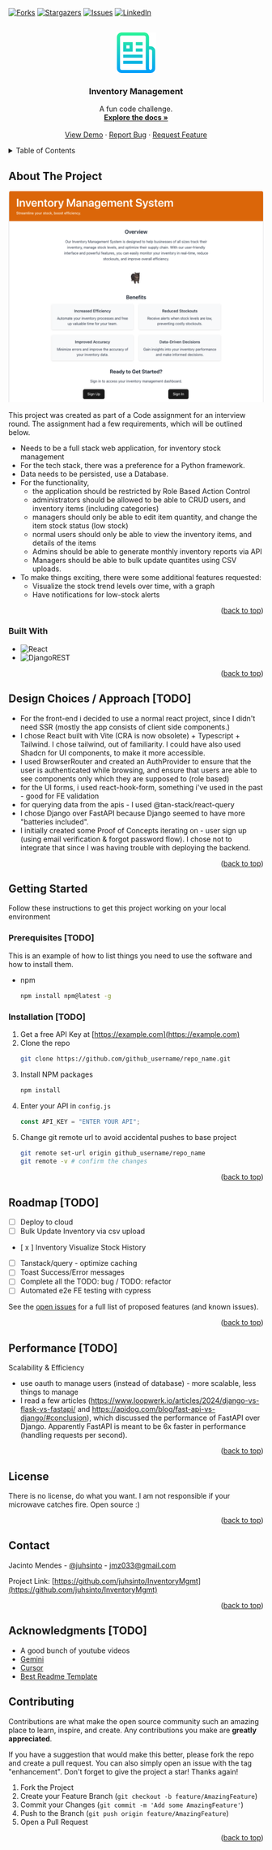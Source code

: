 <!-- Improved compatibility of back to top link: See: https://github.com/othneildrew/Best-README-Template/pull/73 -->

<a id="readme-top"></a>

<!--
*** Thanks for checking out the Best-README-Template. If you have a suggestion
*** that would make this better, please fork the repo and create a pull request
*** or simply open an issue with the tag "enhancement".
*** Don't forget to give the project a star!
*** Thanks again! Now go create something AMAZING! :D
-->

<!-- PROJECT SHIELDS -->
<!--
*** I'm using markdown "reference style" links for readability.
*** Reference links are enclosed in brackets [ ] instead of parentheses ( ).
*** See the bottom of this document for the declaration of the reference variables
*** for contributors-url, forks-url, etc. This is an optional, concise syntax you may use.
*** https://www.markdownguide.org/basic-syntax/#reference-style-links
-->

[![Forks][forks-shield]][forks-url]
[![Stargazers][stars-shield]][stars-url]
[![Issues][issues-shield]][issues-url]
[![LinkedIn][linkedin-shield]][linkedin-url]

<!-- PROJECT LOGO -->
<br />
<div align="center">
  <a href="https://github.com/juhsinto/InventoryMgmt">
    <img src="images/logo.png" alt="Logo" width="80" height="80">
  </a>

<h3 align="center">Inventory Management</h3>

  <p align="center">
    A fun code challenge.
    <br />
    <a href="https://github.com/juhsinto/InventoryMgmt"><strong>Explore the docs »</strong></a>
    <br />
    <br />
    <a href="https://github.com/juhsinto/InventoryMgmt">View Demo</a>
    &middot;
    <a href="https://github.com/juhsinto/InventoryMgmt/issues/new?labels=bug&template=bug-report---.md">Report Bug</a>
    &middot;
    <a href="https://github.com/juhsinto/InventoryMgmt/issues/new?labels=enhancement&template=feature-request---.md">Request Feature</a>
  </p>
</div>

<!-- TABLE OF CONTENTS -->
<details>
  <summary>Table of Contents</summary>
  <ol>
    <li>
      <a href="#about-the-project">About The Project</a>
      <ul>
        <li><a href="#built-with">Built With</a></li>
        <li><a href="#design-choices">Built With</a></li>
      </ul>
    </li>
    <li>
      <a href="#getting-started">Getting Started</a>
      <ul>
        <li><a href="#prerequisites">Prerequisites</a></li>
        <li><a href="#installation">Installation</a></li>
      </ul>
    </li>
    <li><a href="#usage">Usage</a></li>
    <li><a href="#roadmap">Roadmap</a></li>
    <li><a href="#contributing">Contributing</a></li>
    <li><a href="#license">License</a></li>
    <li><a href="#contact">Contact</a></li>
    <li><a href="#acknowledgments">Acknowledgments</a></li>
  </ol>
</details>

<!-- ABOUT THE PROJECT -->

## About The Project

[![Product Name Screen Shot][product-screenshot]](https://todo.com)

This project was created as part of a Code assignment for an interview round. The assignment had a few requirements, which will be outlined below.

- Needs to be a full stack web application, for inventory stock management
- For the tech stack, there was a preference for a Python framework.
- Data needs to be persisted, use a Database.
- For the functionality,
  - the application should be restricted by Role Based Action Control
  - administrators should be allowed to be able to CRUD users, and inventory items (including categories)
  - managers should only be able to edit item quantity, and change the item stock status (low stock)
  - normal users should only be able to view the inventory items, and details of the items
  - Admins should be able to generate monthly inventory reports via API
  - Managers should be able to bulk update quantites using CSV uploads.
- To make things exciting, there were some additional features requested:
  - Visualize the stock trend levels over time, with a graph
  - Have notifications for low-stock alerts

<p align="right">(<a href="#readme-top">back to top</a>)</p>

### Built With

- ![React][React.js]
- ![DjangoREST][DjangoREST]

<p align="right">(<a href="#readme-top">back to top</a>)</p>

<!-- DESIGN CHOICES -->

## Design Choices / Approach [TODO]

- For the front-end i decided to use a normal react project, since I didn't need SSR (mostly the app consists of client side components.)
- I chose React built with Vite (CRA is now obsolete) + Typescript + Tailwind. I chose tailwind, out of familiarity. I could have also used Shadcn for UI components, to make it more accessible.
- I used BrowserRouter and created an AuthProvider to ensure that the user is authenticated while browsing, and ensure that users are able to see components only which they are supposed to (role based)
- for the UI forms, i used react-hook-form, something i've used in the past - good for FE validation
- for querying data from the apis - I used @tan-stack/react-query
- I chose Django over FastAPI because Django seemed to have more "batteries included".
- I initially created some Proof of Concepts iterating on - user sign up (using email verification & forgot password flow). I chose not to integrate that since I was having trouble with deploying the backend.

<p align="right">(<a href="#readme-top">back to top</a>)</p>

<!-- GETTING STARTED -->

## Getting Started

Follow these instructions to get this project working on your local environment

### Prerequisites [TODO]

This is an example of how to list things you need to use the software and how to install them.

- npm
  ```sh
  npm install npm@latest -g
  ```

### Installation [TODO]

1. Get a free API Key at [https://example.com](https://example.com)
2. Clone the repo
   ```sh
   git clone https://github.com/github_username/repo_name.git
   ```
3. Install NPM packages
   ```sh
   npm install
   ```
4. Enter your API in `config.js`
   ```js
   const API_KEY = "ENTER YOUR API";
   ```
5. Change git remote url to avoid accidental pushes to base project
   ```sh
   git remote set-url origin github_username/repo_name
   git remote -v # confirm the changes
   ```

<p align="right">(<a href="#readme-top">back to top</a>)</p>

<!-- ROADMAP -->

## Roadmap [TODO]

- [ ] Deploy to cloud
- [ ] Bulk Update Inventory via csv upload
- [ x ] Inventory Visualize Stock History
- [ ] Tanstack/query - optimize caching
- [ ] Toast Success/Error messages
- [ ] Complete all the TODO: bug / TODO: refactor
- [ ] Automated e2e FE testing with cypress

See the [open issues](https://github.com/juhsinto/InventoryMgmt/issues) for a full list of proposed features (and known issues).

<p align="right">(<a href="#readme-top">back to top</a>)</p>

<!-- Performance -->

## Performance [TODO]

Scalability & Efficiency

- use oauth to manage users (instead of database) - more scalable, less things to manage
- I read a few articles (https://www.loopwerk.io/articles/2024/django-vs-flask-vs-fastapi/ and https://apidog.com/blog/fast-api-vs-django/#conclusion), which discussed the performance of FastAPI over Django. Apparently FastAPI is meant to be 6x faster in performance (handling requests per second).

<p align="right">(<a href="#readme-top">back to top</a>)</p>

<!-- LICENSE -->

## License

There is no license, do what you want. I am not responsible if your microwave catches fire. Open source :)

<p align="right">(<a href="#readme-top">back to top</a>)</p>

<!-- CONTACT -->

## Contact

Jacinto Mendes - [@juhsinto](https://twitter.com/juhsinto) - jmz033@gmail.com

Project Link: [https://github.com/juhsinto/InventoryMgmt](https://github.com/juhsinto/InventoryMgmt)

<p align="right">(<a href="#readme-top">back to top</a>)</p>

<!-- ACKNOWLEDGMENTS -->

## Acknowledgments [TODO]

- A good bunch of youtube videos
- [Gemini](https://gemini.google.com/?hl=en-AU)
- [Cursor](https://www.cursor.com/en)
- [Best Readme Template](https://github.com/othneildrew/Best-README-Template)

<!-- CONTRIBUTING -->

## Contributing

Contributions are what make the open source community such an amazing place to learn, inspire, and create. Any contributions you make are **greatly appreciated**.

If you have a suggestion that would make this better, please fork the repo and create a pull request. You can also simply open an issue with the tag "enhancement".
Don't forget to give the project a star! Thanks again!

1. Fork the Project
2. Create your Feature Branch (`git checkout -b feature/AmazingFeature`)
3. Commit your Changes (`git commit -m 'Add some AmazingFeature'`)
4. Push to the Branch (`git push origin feature/AmazingFeature`)
5. Open a Pull Request

<p align="right">(<a href="#readme-top">back to top</a>)</p>

<!-- MARKDOWN LINKS & IMAGES -->
<!-- https://www.markdownguide.org/basic-syntax/#reference-style-links -->

[forks-shield]: https://img.shields.io/github/forks/juhsinto/InventoryMgmt.svg?style=for-the-badge
[forks-url]: https://github.com/juhsinto/InventoryMgmt/network/members
[stars-shield]: https://img.shields.io/github/stars/juhsinto/InventoryMgmt.svg?style=for-the-badge
[stars-url]: https://github.com/juhsinto/InventoryMgmt/stargazers
[issues-shield]: https://img.shields.io/github/issues/juhsinto/InventoryMgmt.svg?style=for-the-badge
[issues-url]: https://github.com/juhsinto/InventoryMgmt/issues
[linkedin-url]: https://www.linkedin.com/in/jacinto-mendes-b5719290/
[linkedin-shield]: https://img.shields.io/badge/-LinkedIn-black.svg?style=for-the-badge&logo=linkedin&colorB=555
[product-screenshot]: images/screenshot.png
[React.js]: https://img.shields.io/badge/React-20232A?style=for-the-badge&logo=react&logoColor=61DAFB
[React.js]: https://img.shields.io/badge/React-20232A?style=for-the-badge&logo=react&logoColor=61DAFB
[DjangoREST]: https://img.shields.io/badge/DJANGO-REST-ff1709?style=for-the-badge&logo=django&logoColor=white&color=ff1709&labelColor=gray